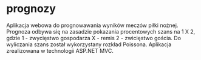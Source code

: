 # prognozy
Aplikacja webowa do prognowawania wyników meczów piłki nożnej.
Prognoza odbywa się na zasadzie pokazania procentowych szans na 1 X 2, gdzie
1 - zwycięstwo gospodarza
X - remis
2 - zwicięstwo gościa.
Do wyliczania szans został wykorzystany rozkład Poissona.
Aplikacja zrealizowana w technologii ASP.NET MVC.
